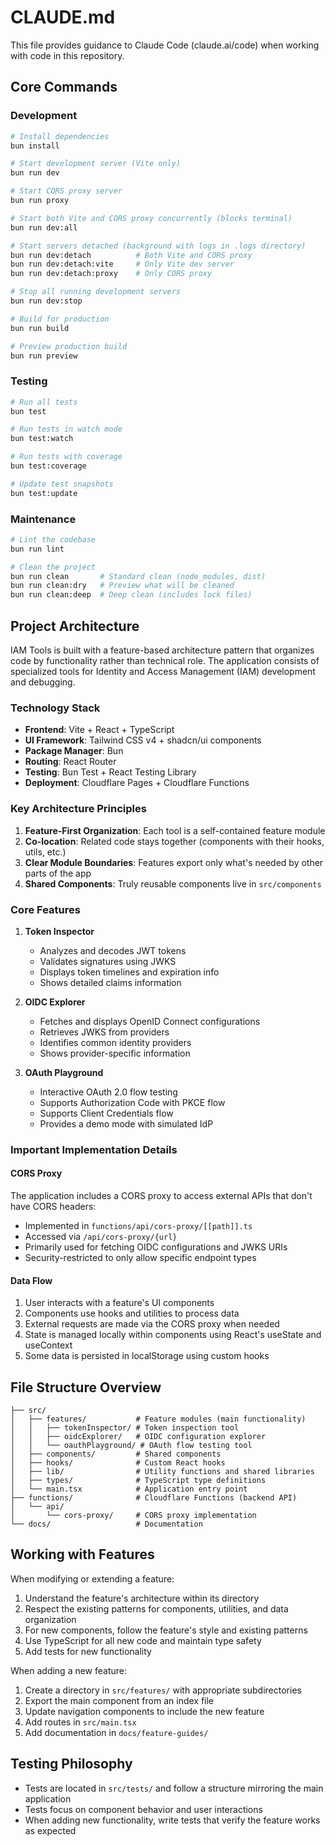# CLAUDE.md

This file provides guidance to Claude Code (claude.ai/code) when working with code in this repository.

## Core Commands

### Development

```bash
# Install dependencies
bun install

# Start development server (Vite only)
bun run dev

# Start CORS proxy server
bun run proxy

# Start both Vite and CORS proxy concurrently (blocks terminal)
bun run dev:all

# Start servers detached (background with logs in .logs directory)
bun run dev:detach          # Both Vite and CORS proxy
bun run dev:detach:vite     # Only Vite dev server
bun run dev:detach:proxy    # Only CORS proxy

# Stop all running development servers
bun run dev:stop

# Build for production
bun run build

# Preview production build
bun run preview
```

### Testing

```bash
# Run all tests
bun test

# Run tests in watch mode
bun test:watch

# Run tests with coverage
bun test:coverage

# Update test snapshots
bun test:update
```

### Maintenance

```bash
# Lint the codebase
bun run lint

# Clean the project
bun run clean       # Standard clean (node_modules, dist)
bun run clean:dry   # Preview what will be cleaned
bun run clean:deep  # Deep clean (includes lock files)
```

## Project Architecture

IAM Tools is built with a feature-based architecture pattern that organizes code by functionality rather than technical role. The application consists of specialized tools for Identity and Access Management (IAM) development and debugging.

### Technology Stack

- **Frontend**: Vite + React + TypeScript
- **UI Framework**: Tailwind CSS v4 + shadcn/ui components
- **Package Manager**: Bun
- **Routing**: React Router
- **Testing**: Bun Test + React Testing Library
- **Deployment**: Cloudflare Pages + Cloudflare Functions

### Key Architecture Principles

1. **Feature-First Organization**: Each tool is a self-contained feature module
2. **Co-location**: Related code stays together (components with their hooks, utils, etc.)
3. **Clear Module Boundaries**: Features export only what's needed by other parts of the app
4. **Shared Components**: Truly reusable components live in `src/components`

### Core Features

1. **Token Inspector**
   - Analyzes and decodes JWT tokens
   - Validates signatures using JWKS
   - Displays token timelines and expiration info
   - Shows detailed claims information

2. **OIDC Explorer**
   - Fetches and displays OpenID Connect configurations
   - Retrieves JWKS from providers
   - Identifies common identity providers
   - Shows provider-specific information

3. **OAuth Playground**
   - Interactive OAuth 2.0 flow testing
   - Supports Authorization Code with PKCE flow
   - Supports Client Credentials flow
   - Provides a demo mode with simulated IdP

### Important Implementation Details

#### CORS Proxy

The application includes a CORS proxy to access external APIs that don't have CORS headers:

- Implemented in `functions/api/cors-proxy/[[path]].ts`
- Accessed via `/api/cors-proxy/{url}`
- Primarily used for fetching OIDC configurations and JWKS URIs
- Security-restricted to only allow specific endpoint types

#### Data Flow

1. User interacts with a feature's UI components
2. Components use hooks and utilities to process data
3. External requests are made via the CORS proxy when needed
4. State is managed locally within components using React's useState and useContext
5. Some data is persisted in localStorage using custom hooks

## File Structure Overview

```
├── src/
│   ├── features/           # Feature modules (main functionality)
│   │   ├── tokenInspector/ # Token inspection tool
│   │   ├── oidcExplorer/   # OIDC configuration explorer
│   │   └── oauthPlayground/ # OAuth flow testing tool
│   ├── components/         # Shared components
│   ├── hooks/              # Custom React hooks
│   ├── lib/                # Utility functions and shared libraries
│   ├── types/              # TypeScript type definitions
│   └── main.tsx            # Application entry point
├── functions/              # Cloudflare Functions (backend API)
│   └── api/
│       └── cors-proxy/     # CORS proxy implementation
└── docs/                   # Documentation
```

## Working with Features

When modifying or extending a feature:

1. Understand the feature's architecture within its directory
2. Respect the existing patterns for components, utilities, and data organization
3. For new components, follow the feature's style and existing patterns
4. Use TypeScript for all new code and maintain type safety
5. Add tests for new functionality

When adding a new feature:

1. Create a directory in `src/features/` with appropriate subdirectories
2. Export the main component from an index file
3. Update navigation components to include the new feature
4. Add routes in `src/main.tsx`
5. Add documentation in `docs/feature-guides/`

## Testing Philosophy

- Tests are located in `src/tests/` and follow a structure mirroring the main application
- Tests focus on component behavior and user interactions
- When adding new functionality, write tests that verify the feature works as expected